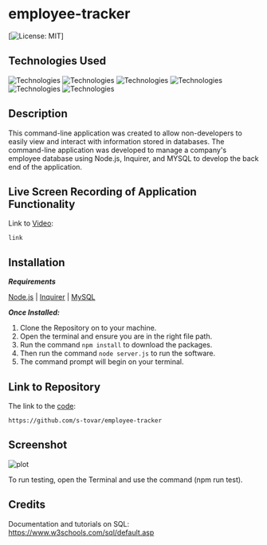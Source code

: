 # employee-tracker

  [![License: MIT](https://img.shields.io/badge/License-MIT-yellow.svg)]

## Technologies Used 

![Technologies](https://img.shields.io/badge/-Git-F05032?logo=Git&logoColor=white)
![Technologies](https://img.shields.io/badge/-JavaScript-007396?logo=JavaScript&logoColor=white)
![Technologies](https://img.shields.io/badge/-Node.js-339933?logo=Node.js&logoColor=white)
![Technologies](https://img.shields.io/badge/-npm-CB3837?logo=npm&logoColor=white)
![Technologies](https://img.shields.io/badge/-MySQL-4479A1?logo=MySQL&logoColor=white)
![Technologies](https://img.shields.io/badge/-Inquirer-000000?logo=&logoColor=white)

## Description

This command-line application was created to allow non-developers to easily view and interact with information stored in databases. The command-line application was developed to manage a company's employee database using Node.js, Inquirer, and MYSQL to develop the back end of the application. 

## Live Screen Recording of Application Functionality

Link to [Video]():
```
link
```

## Installation
***Requirements***

[Node.js](https://nodejs.org/en/) | [Inquirer](https://www.npmjs.com/package/inquirer) | [MySQL](https://www.npmjs.com/package/mysql2)

***Once Installed:***
1. Clone the Repository on to your machine.
2. Open the terminal and ensure you are in the right file path.
3. Run the command ```npm install``` to download the packages.
4. Then run the command ```node server.js``` to run the software.
5. The command prompt will begin on your terminal.

## Link to Repository

The link to the [code](https://github.com/s-tovar/employee-tracker):
```
https://github.com/s-tovar/employee-tracker
```

## Screenshot

![plot](./lib/assets/Screenshot%202023-05-30%20at%2010.46.45%20PM.png)

To run testing, open the Terminal and use the command (npm run test).

## Credits 

Documentation and tutorials on SQL: https://www.w3schools.com/sql/default.asp
